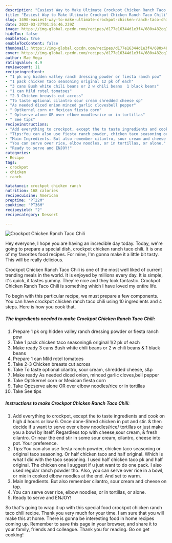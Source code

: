 ```yaml
---
description: "Easiest Way to Make Ultimate Crockpot Chicken Ranch Taco Chili"
title: "Easiest Way to Make Ultimate Crockpot Chicken Ranch Taco Chili"
slug: 3490-easiest-way-to-make-ultimate-crockpot-chicken-ranch-taco-chili
date: 2022-03-27T01:56:46.239Z
image: https://img-global.cpcdn.com/recipes/d177e16344d1e3f4/680x482cq70/crockpot-chicken-ranch-taco-chili-recipe-main-photo.jpg
hideToc: false
enableToc: true
enableTocContent: false
thumbnail: https://img-global.cpcdn.com/recipes/d177e16344d1e3f4/680x482cq70/crockpot-chicken-ranch-taco-chili-recipe-main-photo.jpg
cover: https://img-global.cpcdn.com/recipes/d177e16344d1e3f4/680x482cq70/crockpot-chicken-ranch-taco-chili-recipe-main-photo.jpg
author: Mae Vega
ratingvalue: 4.9
reviewcount: 11
recipeingredient:
- "1 pk org hidden valley ranch dressing powder or fiesta ranch pow"
- "1 pack chicken taco seasoning original 12 pk of each"
- "3 cans Bush white chili beans or 2 w chili beans  1 black beans"
- "1 can Mild rotel tomatoes"
- "2-3 Chicken breasts cut across"
- "To taste optional cilantro sour cream shredded cheese sp"
- "As needed diced onion minced garlic clovesbell pepper"
- " Optkernel corn or Mexican fiesta corn"
- " Optserve alone OR over elbow noodlesrice or in tortillas"
- " See tips"
recipeinstructions:
- "Add everything to crockpot, except the to taste ingredients and cook on high 4 hours or low 6. Once done-Shred chicken in pot and stir. & then decide if u want to serve over elbow noodles/rice/ tortillas or just make you a bowl by itself. Regardless top with cheese,sour cream, & fresh cilantro. Or near the end stir in some sour cream, cilantro, cheese into pot. Your preference."
- "Tips:You can also use fiesta ranch powder, chicken taco seasoning or original taco seasoning. Or half chicken taco and half original. Which is what I did with the taco seasoning. I used half chicken taco pk and half original. The chicken one I suggest if u just want to do one pack. I also used regular ranch powder tho. Also, you can serve over rice in a bowl, or mix in cooked elbow noodles at the end. And set to warm."
- "Main Ingredients. But also remember cilantro, sour cream and cheese on top."
- "You can serve over rice, elbow noodles, or in tortillas, or alone."
- "Ready to serve and ENJOY!"
categories:
- Recipe
tags:
- crockpot
- chicken
- ranch

katakunci: crockpot chicken ranch 
nutrition: 168 calories
recipecuisine: American
preptime: "PT22M"
cooktime: "PT36M"
recipeyield: "2"
recipecategory: Dessert

---
```



![Crockpot Chicken Ranch Taco Chili](https://img-global.cpcdn.com/recipes/d177e16344d1e3f4/680x482cq70/crockpot-chicken-ranch-taco-chili-recipe-main-photo.jpg)

Hey everyone, I hope you are having an incredible day today. Today, we're going to prepare a special dish, crockpot chicken ranch taco chili. It is one of my favorites food recipes. For mine, I'm gonna make it a little bit tasty. This will be really delicious.



Crockpot Chicken Ranch Taco Chili is one of the most well liked of current trending meals in the world. It is enjoyed by millions every day. It is simple, it's quick, it tastes yummy. They're nice and they look fantastic. Crockpot Chicken Ranch Taco Chili is something which I have loved my entire life.


To begin with this particular recipe, we must prepare a few components. You can have crockpot chicken ranch taco chili using 10 ingredients and 4 steps. Here is how you cook that.

<!--inarticleads1-->

##### The ingredients needed to make Crockpot Chicken Ranch Taco Chili:

1. Prepare 1 pk org hidden valley ranch dressing powder or fiesta ranch pow
1. Take 1 pack chicken taco seasoning& original 1/2 pk of each
1. Make ready 3 cans Bush white chili beans or 2 w chili beans & 1 black beans
1. Prepare 1 can Mild rotel tomatoes
1. Take 2-3 Chicken breasts cut across
1. Take To taste optional cilantro, sour cream, shredded cheese, s&p
1. Make ready As needed diced onion, minced garlic cloves,bell pepper
1. Take  Opt:kernel corn or Mexican fiesta corn
1. Take  Opt:serve alone OR over elbow noodles/rice or in tortillas
1. Take  See tips




<!--inarticleads2-->

##### Instructions to make Crockpot Chicken Ranch Taco Chili:

1. Add everything to crockpot, except the to taste ingredients and cook on high 4 hours or low 6. Once done-Shred chicken in pot and stir. & then decide if u want to serve over elbow noodles/rice/ tortillas or just make you a bowl by itself. Regardless top with cheese,sour cream, & fresh cilantro. Or near the end stir in some sour cream, cilantro, cheese into pot. Your preference.
1. Tips:You can also use fiesta ranch powder, chicken taco seasoning or original taco seasoning. Or half chicken taco and half original. Which is what I did with the taco seasoning. I used half chicken taco pk and half original. The chicken one I suggest if u just want to do one pack. I also used regular ranch powder tho. Also, you can serve over rice in a bowl, or mix in cooked elbow noodles at the end. And set to warm.
1. Main Ingredients. But also remember cilantro, sour cream and cheese on top.
1. You can serve over rice, elbow noodles, or in tortillas, or alone.
1. Ready to serve and ENJOY!



So that's going to wrap it up with this special food crockpot chicken ranch taco chili recipe. Thank you very much for your time. I am sure that you will make this at home. There is gonna be interesting food in home recipes coming up. Remember to save this page in your browser, and share it to your family, friends and colleague. Thank you for reading. Go on get cooking!
